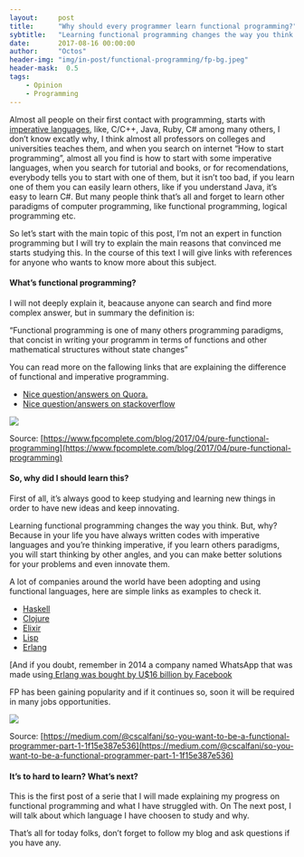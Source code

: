 ```yaml
---
layout:     post
title:      "Why should every programmer learn functional programming?"
sybtitle:   "Learning functional programming changes the way you think. But, why?"
date:       2017-08-16 00:00:00
author:     "Octos"
header-img: "img/in-post/functional-programming/fp-bg.jpeg"
header-mask:  0.5
tags:
    - Opinion
    - Programming
---
```


Almost all people on their first contact with programming, starts with
[imperative languages](https://en.wikipedia.org/wiki/Imperative_programming),
like, C/C++, Java, Ruby, C# among many others, I don’t know excatly why, I think
almost all professors on colleges and universities teaches them, and when you
search on internet “How to start programming”, almost all you find is how to
start with some imperative languages, when you search for tutorial and books, or
for recomendations, everybody tells you to start with one of them, but it isn’t
too bad, if you learn one of them you can easily learn others, like if you
understand Java, it’s easy to learn C#. But many people think that’s all and
forget to learn other paradigms of computer programming, like functional
programming, logical programming etc.

So let’s start with the main topic of this post, I’m not an expert in function
programming but I will try to explain the main reasons that convinced me starts
studying this. In the course of this text I will give links with references for
anyone who wants to know more about this subject.

#### What’s functional programming?

I will not deeply explain it, beacause anyone can search and find more complex
answer, but in summary the definition is:

“Functional programming is one of many others programming paradigms, that
concist in writing your programm in terms of functions and other mathematical
structures without state changes”

You can read more on the fallowing links that are explaining the difference of
functional and imperative programming.

* [Nice question/answers on
Quora.](https://www.quora.com/What-is-the-difference-between-functional-and-imperative-programming-Why-should-one-who-is-used-to-imperative-programming-learn-functional-programming-and-vice-versa-What-are-the-pros-and-cons)
* [Nice question/answers on
stackoverflow](https://stackoverflow.com/questions/17826380/what-is-difference-between-functional-and-imperative-programming-languages)

![](https://s3.amazonaws.com/garagelabio/why-shoul-fp-programming/fp.png)

<span class="figcaption_hack">Source:
[https://www.fpcomplete.com/blog/2017/04/pure-functional-programming](https://www.fpcomplete.com/blog/2017/04/pure-functional-programming)</span>

#### So, why did I should learn this?

First of all, it’s always good to keep studying and learning new things in order
to have new ideas and keep innovating.

Learning functional programming changes the way you think. But, why? Because in
your life you have always written codes with imperative languages and you’re
thinking imperative, if you learn others paradigms, you will start thinking by
other angles, and you can make better solutions for your problems and even
innovate them.

A lot of companies around the world have been adopting and using functional
languages, here are simple links as examples to check it.

* [Haskell](https://wiki.haskell.org/Haskell_in_industry)
* [Clojure](https://clojure.org/community/companies)
* [Elixir](https://github.com/doomspork/elixir-companies)
* [Lisp](http://pchristensen.com/blog/lisp-companies/)
* [Erlang](https://stackoverflow.com/questions/1636455/where-is-erlang-used-and-why)

[And if you doubt, remember in 2014 a company named WhatsApp that was made using[ Erlang was bought by U$16 billion by Facebook](https://www.washingtonpost.com/business/economy/facebook-to-buy-mobile-messaging-app-whatsapp-for-16-billion/2014/02/19/920059c2-99b4-11e3-80ac-63a8ba7f7942_story.html?utm_term=.f56f8e7d0dad)

FP has been gaining popularity and if it continues so, soon it will be required
in many jobs opportunities.

![](https://s3.amazonaws.com/garagelabio/why-shoul-fp-programming/fp-evolution.png)

<span class="figcaption_hack">Source:
[https://medium.com/@cscalfani/so-you-want-to-be-a-functional-programmer-part-1-1f15e387e536](https://medium.com/@cscalfani/so-you-want-to-be-a-functional-programmer-part-1-1f15e387e536)</span>

#### It’s to hard to learn? What’s next?

This is the first post of a serie that I will made explaining my progress on
functional programming and what I have struggled with. On The next post, I will
talk about which language I have choosen to study and why.

That’s all for today folks, don’t forget to follow my blog and ask questions if
you have any.
